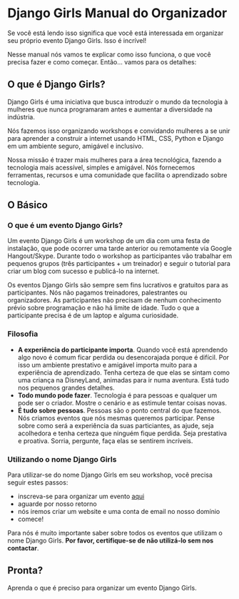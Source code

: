 
# Django Girls Manual do Organizador

Se você está lendo isso significa que você está interessada em organizar seu próprio evento Django Girls. Isso é incrível!

Nesse manual nós vamos te explicar como isso funciona, o que você precisa fazer e como começar. Então... vamos para os detalhes:

## O que é Django Girls?

Django Girls é uma iniciativa que busca introduzir o mundo da tecnologia à mulheres que nunca programaram antes e aumentar a diversidade na indústria.

Nós fazemos isso organizando workshops e convidando mulheres a se unir para aprender a construir a internet usando HTML, CSS, Python e Django em um ambiente seguro, amigável e inclusivo.

Nossa missão é trazer mais mulheres para a área tecnológica, fazendo a tecnologia mais acessível, simples e amigável. Nós fornecemos ferramentas, recursos e uma comunidade que facilita o aprendizado sobre tecnologia.

## O Básico

### O que é um evento Django Girls?

Um evento Django Girls é um workshop de um dia com uma festa de instalação, que pode ocorrer uma tarde anterior ou remotamente via Google Hangout/Skype. Durante todo o workshop as participantes vão trabalhar em pequenos grupos (três participantes + um treinador) e seguir o tutorial para criar um blog com sucesso e publicá-lo na internet.

Os eventos Django Girls são sempre sem fins lucrativos e gratuitos para as participantes. Nós não pagamos treinadores, palestrantes ou organizadores. As participantes não precisam de nenhum conhecimento prévio sobre programação e não há limite de idade. Tudo o que a participante precisa é de um laptop e alguma curiosidade.

### Filosofia

- __A experiência do participante importa__. Quando você está aprendendo algo novo é comum ficar perdida ou desencorajada porque é difícil. Por isso um ambiente prestativo e amigável importa muito para a experiência de aprendizado. Tenha certeza de que elas se sintam como uma criança na DisneyLand, animadas para ir numa aventura. Está tudo nos pequenos grandes detalhes.
- __Todo mundo pode fazer__. Tecnologia é para pessoas e qualquer um pode ser o criador. Mostre o cenário e as estimule tentar coisas novas.
- __É tudo sobre pessoas__. Pessoas são o ponto central do que fazemos. Nós criamos eventos que nós mesmas queremos participar. Pense sobre como será a experiência da suas particiantes, as ajude, seja acolhedora e tenha certeza que ninguém fique perdida. Seja prestativa e proativa. Sorria, pergunte, faça elas se sentirem incríveis.

### Utilizando o nome Django Girls

Para utilizar-se do nome Django Girls em seu workshop, você precisa seguir estes passos:
* inscreva-se para organizar um evento [aqui](http://djangogirls.org/organize/)
* aguarde por nosso retorno
* nós iremos criar um website e uma conta de email no nosso domínio
* comece!

Para nós é muito importante saber sobre todos os eventos que utilizam o nome Django Girls. __Por favor, certifique-se de não utilizá-lo sem nos contactar__. 

## Pronta?

Aprenda o que é preciso para organizar um evento Django Girls.
